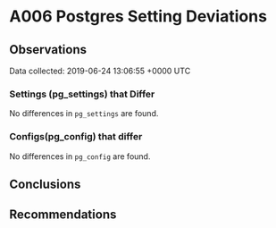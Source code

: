 # A006 Postgres Setting Deviations #

## Observations ##
Data collected: 2019-06-24 13:06:55 +0000 UTC  

### Settings (pg_settings) that Differ ###

No differences in `pg_settings` are found.

### Configs(pg_config) that differ ###

No differences in `pg_config` are found.



## Conclusions ##


## Recommendations ##

